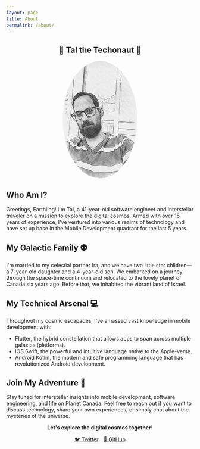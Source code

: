 ```yaml
---
layout: page
title: About
permalink: /about/
---
```



<div style="text-align:center;">
  <h2>🚀 Tal the Techonaut 🚀</h2>
  <p>
    <img src="/assets/images/profile_picture.jpg" alt="Tal's profile picture" style="border-radius: 50%; width: 200px;">
  </p>
</div>

## Who Am I?

Greetings, Earthling! I'm Tal, a 41-year-old software engineer and interstellar traveler on a mission to explore the digital cosmos. Armed with over 15 years of experience, I've ventured into various realms of technology and have set up base in the Mobile Development quadrant for the last 5 years.

## My Galactic Family 👽

I'm married to my celestial partner Ira, and we have two little star children—a 7-year-old daughter and a 4-year-old son. We embarked on a journey through the space-time continuum and relocated to the lovely planet of Canada six years ago. Before that, we inhabited the vibrant land of Israel.

## My Technical Arsenal 💻

Throughout my cosmic escapades, I've amassed vast knowledge in mobile development with:

- Flutter, the hybrid constellation that allows apps to span across multiple galaxies (platforms).
- iOS Swift, the powerful and intuitive language native to the Apple-verse.
- Android Kotlin, the modern and safe programming language that has revolutionized Android development.

## Join My Adventure 🌌

Stay tuned for interstellar insights into mobile development, software engineering, and life on Planet Canada. Feel free to [reach out](mailto:your-email@example.com) if you want to discuss technology, share your own experiences, or simply chat about the mysteries of the universe.

<div style="text-align:center;">
  <p>
    <strong>Let's explore the digital cosmos together!</strong>
  </p>
  <p>
    <a href="https://twitter.com/your_twitter_handle" target="_blank" style="margin-right: 10px;">🐦 Twitter</a>
    <a href="https://github.com/your_github_handle" target="_blank">🐙 GitHub</a>
  </p>
</div>